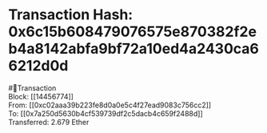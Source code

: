
Transaction Hash: 0x6c15b608479076575e870382f2eb4a8142abfa9bf72a10ed4a2430ca66212d0d
====================================================================================
  
#💸Transaction  
Block: [[14456774]]  
From: [[0xc02aaa39b223fe8d0a0e5c4f27ead9083c756cc2]]  
To: [[0x7a250d5630b4cf539739df2c5dacb4c659f2488d]]  
Transferred: 2.679 Ether